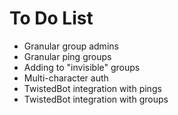 To Do List
==========

* Granular group admins
* Granular ping groups
* Adding to "invisible" groups
* Multi-character auth
* TwistedBot integration with pings
* TwistedBot integration with groups
